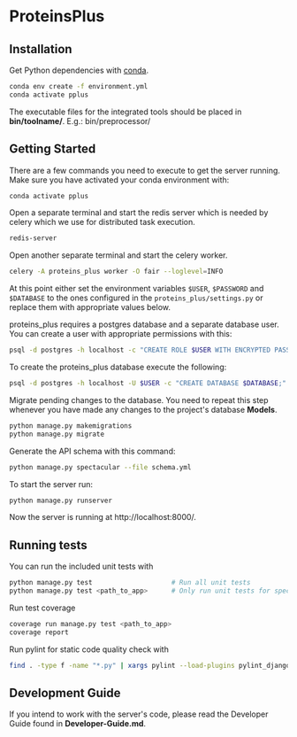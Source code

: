 # ProteinsPlus

## Installation

Get Python dependencies with [conda](https://docs.conda.io/en/latest/miniconda.html).
```bash
conda env create -f environment.yml
conda activate pplus
```

The executable files for the integrated tools should be placed in **bin/toolname/**.
E.g.: bin/preprocessor/

## Getting Started

There are a few commands you need to execute to get the server running. Make sure you have activated
your conda environment with:
```bash
conda activate pplus
```

Open a separate terminal and start the redis server which is needed by celery which we use for
distributed task execution.
```bash
redis-server
```

Open another separate terminal and start the celery worker.
```bash
celery -A proteins_plus worker -O fair --loglevel=INFO
```

At this point either set the environment variables `$USER`, `$PASSWORD` and `$DATABASE` to the ones
configured in the `proteins_plus/settings.py` or replace them with appropriate values below.

proteins_plus requires a postgres database and a separate database user. You can create a user with
appropriate permissions with this:
```bash
psql -d postgres -h localhost -c "CREATE ROLE $USER WITH ENCRYPTED PASSWORD '$PASSWORD'; ALTER ROLE $USER WITH LOGIN CREATEDB;"
```
To create the proteins_plus database execute the following:
```bash
psql -d postgres -h localhost -U $USER -c "CREATE DATABASE $DATABASE;"
```

Migrate pending changes to the database. You need to repeat this step whenever you have made any
changes to the project's database **Models**.
```bash
python manage.py makemigrations
python manage.py migrate
```

Generate the API schema with this command:
```bash
python manage.py spectacular --file schema.yml
```

To start the server run:
```bash
python manage.py runserver
```

Now the server is running at http://localhost:8000/.

## Running tests

You can run the included unit tests with
```bash
python manage.py test                    # Run all unit tests
python manage.py test <path_to_app>      # Only run unit tests for specific application
```

Run test coverage

```bash
coverage run manage.py test <path_to_app>
coverage report
```

Run pylint for static code quality check with

```bash
find . -type f -name "*.py" | xargs pylint --load-plugins pylint_django --django-settings-module=proteins_plus.settings
```

## Development Guide

If you intend to work with the server's code, please read the Developer Guide found in
**Developer-Guide.md**. 
